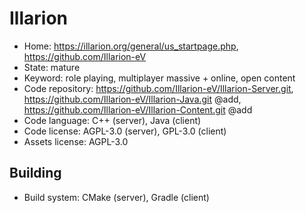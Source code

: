 # Illarion

- Home: https://illarion.org/general/us_startpage.php, https://github.com/Illarion-eV
- State: mature
- Keyword: role playing, multiplayer massive + online, open content
- Code repository: https://github.com/Illarion-eV/Illarion-Server.git, https://github.com/Illarion-eV/Illarion-Java.git @add, https://github.com/Illarion-eV/Illarion-Content.git @add
- Code language: C++ (server), Java (client)
- Code license: AGPL-3.0 (server), GPL-3.0 (client)
- Assets license: AGPL-3.0

## Building

- Build system: CMake (server), Gradle (client)
